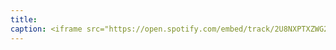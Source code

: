 ```yaml
---
title: 
caption: <iframe src="https://open.spotify.com/embed/track/2U8NXPTXZWG2O0ye2sYRiH" width="100%" height="80" frameBorder="0" allowtransparency="true" allow="encrypted-media"></iframe>
---
```

